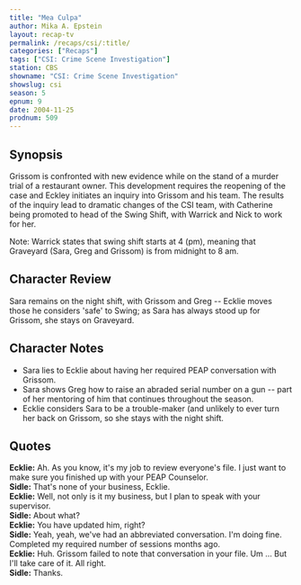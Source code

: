 ```yaml
---
title: "Mea Culpa"
author: Mika A. Epstein
layout: recap-tv
permalink: /recaps/csi/:title/
categories: ["Recaps"]
tags: ["CSI: Crime Scene Investigation"]
station: CBS
showname: "CSI: Crime Scene Investigation"
showslug: csi
season: 5  
epnum: 9 
date: 2004-11-25
prodnum: 509 
---
```


## Synopsis

Grissom is confronted with new evidence while on the stand of a murder trial of a restaurant owner. This development requires the reopening of the case and Eckley initiates an inquiry into Grissom and his team. The results of the inquiry lead to dramatic changes of the CSI team, with Catherine being promoted to head of the Swing Shift, with Warrick and Nick to work for her.

Note: Warrick states that swing shift starts at 4 (pm), meaning that Graveyard (Sara, Greg and Grissom) is from midnight to 8 am.

## Character Review

Sara remains on the night shift, with Grissom and Greg -- Ecklie moves those he considers 'safe' to Swing; as Sara has always stood up for Grissom, she stays on Graveyard.

## Character Notes

* Sara lies to Ecklie about having her required PEAP conversation with Grissom.  
* Sara shows Greg how to raise an abraded serial number on a gun -- part of her mentoring of him that continues throughout the season.  
* Ecklie considers Sara to be a trouble-maker (and unlikely to ever turn her back on Grissom, so she stays with the night shift.

## Quotes

**Ecklie:** Ah. As you know, it's my job to review everyone's file. I just want to make sure you finished up with your PEAP Counselor.  
**Sidle:** That's none of your business, Ecklie.  
**Ecklie:** Well, not only is it my business, but I plan to speak with your supervisor.  
**Sidle:** About what?  
**Ecklie:** You have updated him, right?  
**Sidle:** Yeah, yeah, we've had an abbreviated conversation. I'm doing fine. Completed my required number of sessions months ago.  
**Ecklie:** Huh. Grissom failed to note that conversation in your file. Um ... But I'll take care of it. All right.  
**Sidle:** Thanks.